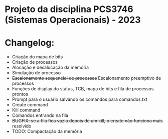 # Projeto da disciplina PCS3746 (Sistemas Operacionais) - 2023

# Changelog:

-   Criação do mapa de bits
-   Criação de processos
-   Alocação e desalocação da memória
-   Simulação de processo
-   ~~Escalonamento sequencial de processos~~ Escalonamento preemptivo de processos
-   Funções de display do status, TCB, mapa de bits e fila de processos prontos
-   Prompt para o usuário salvando os comandos para comandos.txt
-   Create command
-   Kill command
-   Comandos entrando na fila
-   ~~BUGFIX: se a fila fica vazia depois de um kill, o create não funciona mais~~ resolvido
-   TODO: Compactação da memória
